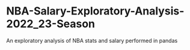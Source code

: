 # NBA-Salary-Exploratory-Analysis-2022_23-Season
 An exploratory analysis of NBA stats and salary performed in pandas
